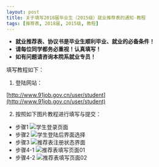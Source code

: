 ```yaml
---
layout: post
title: 关于填写2018届毕业生（2015级）就业推荐表的通知-教程
tags: [推荐表, 2018届, 2015级, 教程]
---
```


* **就业推荐表、协议书是毕业生顺利毕业、就业的必备条件！**
* **请每位同学都务必重视！认真填写！**
* **如有问题请咨询本院系就业专员！**

<!--more-->

填写教程如下：
1. 登陆网站：

[http://www.91job.gov.cn/user/student](http://www.91job.gov.cn/user/student)

2. 按照如下图片教程进行填写与提交：

* 步骤1
![学生登录页面](http://7xqrll.com1.z0.glb.clouddn.com/20171103_01_%E5%AD%A6%E7%94%9F%E7%99%BB%E5%BD%95%E9%A1%B5%E9%9D%A2.png)
* 步骤2
![学生登陆后界面选择](http://7xqrll.com1.z0.glb.clouddn.com/20171103_02_%E5%AD%A6%E7%94%9F%E7%99%BB%E9%99%86%E5%90%8E%E7%95%8C%E9%9D%A2%E9%80%89%E6%8B%A9.png)
* 步骤3
![推荐表注册状态界面](http://7xqrll.com1.z0.glb.clouddn.com/20171103_03_%E6%8E%A8%E8%8D%90%E8%A1%A8%E6%B3%A8%E5%86%8C%E7%8A%B6%E6%80%81%E7%95%8C%E9%9D%A2.png)
* 步骤4-1
![推荐表填写页面01](http://7xqrll.com1.z0.glb.clouddn.com/20171103_04_%E6%8E%A8%E8%8D%90%E8%A1%A8%E5%A1%AB%E5%86%99%E9%A1%B5%E9%9D%A201.png)
* 步骤4-2
![推荐表填写页面02](http://7xqrll.com1.z0.glb.clouddn.com/20171103_05_%E6%8E%A8%E8%8D%90%E8%A1%A8%E5%A1%AB%E5%86%99%E9%A1%B5%E9%9D%A202.png)
